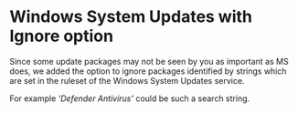 # Windows System Updates with Ignore option

Since some update packages may not be seen by you as important as MS does, we added the option to ignore packages identified by strings which are set in the ruleset of the Windows System Updates service.

For example *'Defender Antivirus'* could be such a search string.
